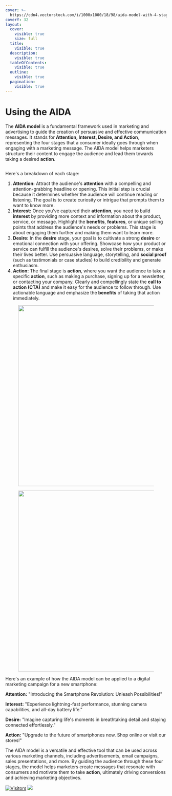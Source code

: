 ```yaml
---
cover: >-
  https://cdn4.vectorstock.com/i/1000x1000/18/98/aida-model-with-4-stages-sales-funnel-vector-29371898.jpg
coverY: 32
layout:
  cover:
    visible: true
    size: full
  title:
    visible: true
  description:
    visible: true
  tableOfContents:
    visible: true
  outline:
    visible: true
  pagination:
    visible: true
---
```


# Using the AIDA

The **AIDA model** is a fundamental framework used in marketing and advertising to guide the creation of persuasive and effective communication messages. It stands for **Attention, Interest, Desire, and Action**, representing the four stages that a consumer ideally goes through when engaging with a marketing message. The AIDA model helps marketers structure their content to engage the audience and lead them towards taking a desired **action**.&#x20;

<figure><img src="https://www.vizion.com/wp-content/uploads/2019/04/shutterstock_480673642.jpg" alt=""></figure>

Here's a breakdown of each stage:

1. **Attention:** Attract the audience's **attention** with a compelling and attention-grabbing headline or opening. This initial step is crucial because it determines whether the audience will continue reading or listening. The goal is to create curiosity or intrigue that prompts them to want to know more.
2. **Interest:** Once you've captured their **attention**, you need to build **interest** by providing more context and information about the product, service, or message. Highlight the **benefits**, **features**, or unique selling points that address the audience's needs or problems. This stage is about engaging them further and making them want to learn more.
3. **Desire:** In the **desire** stage, your goal is to cultivate a strong **desire** or emotional connection with your offering. Showcase how your product or service can fulfill the audience's desires, solve their problems, or make their lives better. Use persuasive language, storytelling, and **social proof** (such as testimonials or case studies) to build credibility and generate enthusiasm.
4. **Action:** The final stage is **action**, where you want the audience to take a specific **action**, such as making a purchase, signing up for a newsletter, or contacting your company. Clearly and compellingly state the **call to action (CTA)** and make it easy for the audience to follow through. Use actionable language and emphasize the **benefits** of taking that action immediately.

<figure><img src="https://www.siegemedia.com/wp-content/uploads/2020/12/aida-model-email.png" alt="" width="563"></figure>

<figure><img src="https://www.emarketinghacks.com/wp-content/uploads/2020/04/AIDA-example.png" alt="" width="563"></figure>

Here's an example of how the AIDA model can be applied to a digital marketing campaign for a new smartphone:

**Attention:** "Introducing the Smartphone Revolution: Unleash Possibilities!"&#x20;

**Interest:** "Experience lightning-fast performance, stunning camera capabilities, and all-day battery life."&#x20;

**Desire:** "Imagine capturing life's moments in breathtaking detail and staying connected effortlessly."&#x20;

**Action:** "Upgrade to the future of smartphones now. Shop online or visit our stores!"

The AIDA model is a versatile and effective tool that can be used across various marketing channels, including advertisements, email campaigns, sales presentations, and more. By guiding the audience through these four stages, the model helps marketers create messages that resonate with consumers and motivate them to take **action**, ultimately driving conversions and achieving marketing objectives.

[![Visitors](https://api.visitorbadge.io/api/visitors?path=https%3A%2F%2Fgithub.com%2Fdrshahizan\&labelColor=%23697689\&countColor=%23555555\&style=plastic)](https://visitorbadge.io/status?path=https%3A%2F%2Fgithub.com%2Fdrshahizan) ![](https://hit.yhype.me/github/profile?user\_id=81284918)
